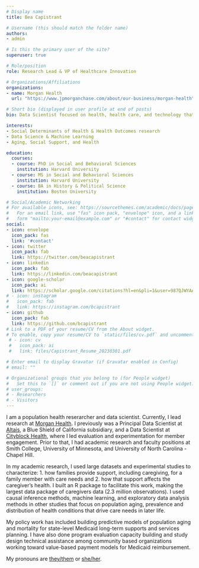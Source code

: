 ```yaml
---
# Display name
title: Bea Capistrant

# Username (this should match the folder name)
authors:
- admin

# Is this the primary user of the site?
superuser: true

# Role/position
role: Research Lead & VP of Healthcare Innovation

# Organizations/Affiliations
organizations:
- name: Morgan Health
  url: "https://www.jpmorganchase.com/about/our-business/morgan-health"

# Short bio (displayed in user profile at end of posts)
bio: Data Scientist focused on health, health care, and technology that makes the world better.

interests:
- Social Determinants of Health & Health Outcomes research
- Data Science & Machine Learning
- Aging, Social Support, and Health

education:
  courses:
  - course: PhD in Social and Behavioral Sciences
    institution: Harvard University
  - course: MS in Social and Behavioral Sciences
    institution: Harvard University
  - course: BA in History & Political Science
    institution: Boston University

# Social/Academic Networking
# For available icons, see: https://sourcethemes.com/academic/docs/page-builder/#icons
#   For an email link, use "fas" icon pack, "envelope" icon, and a link in the
#   form "mailto:your-email@example.com" or "#contact" for contact widget.
social:
- icon: envelope
  icon_pack: fas
  link: '#contact'
- icon: twitter
  icon_pack: fab
  link: https://twitter.com/beacapistrant
- icon: linkedin
  icon_pack: fab
  link: https://linkedin.com/beacapistrant
- icon: google-scholar
  icon_pack: ai
  link: https://scholar.google.com/citations?hl=en&pli=1&user=987QJWYAAAAJ
# - icon: instagram
#   icon_pack: fab
#   link: https://instagram.com/bcapistrant
- icon: github
  icon_pack: fab
  link: https://github.com/bcapistrant
# Link to a PDF of your resume/CV from the About widget.
# To enable, copy your resume/CV to `static/files/cv.pdf` and uncomment the lines below.
 # - icon: cv
 #   icon_pack: ai
 #   link: files/Capistrant_Resume_20230301.pdf

# Enter email to display Gravatar (if Gravatar enabled in Config)
# email: ""

# Organizational groups that you belong to (for People widget)
#   Set this to `[]` or comment out if you are not using People widget.
# user_groups:
# - Researchers
# - Visitors
---
```


I am a population health reserarcher and data scientist. Currently, I lead research at [Morgan Health](https://www.jpmorganchase.com/about/our-business/morgan-health). I previously was a Principal Data Scientist at [Altais](https://altais.com/), a Blue Shield of California subsidiary, and a Data Scientist at [Cityblock Health](http://www.cityblock.com), where I led evaluation and experimentation for member engagement. Prior to that, I had academic research and faculty positions at Smith College, University of Minnesota, and University of North Carolina - Chapel Hill.

In my academic research, I used large datasets and experimental studies to characterize: 1. how families provide support, including caregiving, for a family member with care needs and 2. how that support affects the caregiver’s health. I built an R package to facilitate this work, making the largest data package of caregivers data (2.3 million observations). I used causal inference methods, machine learning, and exploratory data analysis methods in other studies that focus on population aging, prevalence and distribution of health conditions that drive care needs in later life.

My policy work has included building predictive models of population aging and mortality for state-level Medicaid long-term supports and services planning. I have also done program evaluation capacity building and study design technical assistance among community based organizations working toward value-based payment models for Medicaid reimbursement.

My pronouns are [they/them](https://www.mypronouns.org/they-them) or [she/her](https://www.mypronouns.org/she-her).
